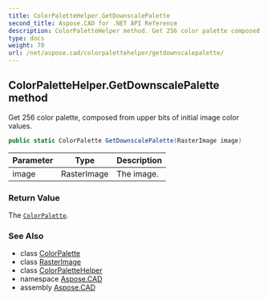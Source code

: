 ```yaml
---
title: ColorPaletteHelper.GetDownscalePalette
second_title: Aspose.CAD for .NET API Reference
description: ColorPaletteHelper method. Get 256 color palette composed from upper bits of initial image color values
type: docs
weight: 70
url: /net/aspose.cad/colorpalettehelper/getdownscalepalette/
---
```

## ColorPaletteHelper.GetDownscalePalette method

Get 256 color palette, composed from upper bits of initial image color values.

```csharp
public static ColorPalette GetDownscalePalette(RasterImage image)
```

| Parameter | Type | Description |
| --- | --- | --- |
| image | RasterImage | The image. |

### Return Value

The [`ColorPalette`](../../colorpalette/).

### See Also

* class [ColorPalette](../../colorpalette/)
* class [RasterImage](../../rasterimage/)
* class [ColorPaletteHelper](../)
* namespace [Aspose.CAD](../../colorpalettehelper/)
* assembly [Aspose.CAD](../../../)


